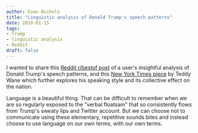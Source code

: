 ```yaml
---
author: Evan Nichols
title: "Linguistic analysis of Donald Trump's speech patterns"
date: 2018-01-15
tags:
- Trump
- linguistic analysis
- Reddit
draft: false
---
```


I wanted to share this [Reddit r/bestof post][1] of a user's insightful analysis of Donald Trump's speech patterns, and this [New York Times piece][2] by Teddy Wane which further explores his speaking style and its collective effect on the nation.

Language is a beautiful thing. That can be difficult to remember when we are so regularly exposed to the "verbal floatsam" that so consistently flows from Trump's sweaty lips and Twitter account. But we can choose not to communicate using these elementary, repetitive sounds bites and instead choose to use language on our own terms, with our own terms. 

[1]: https://www.reddit.com/r/bestof/comments/7q7v91/udeggit_s_linguistic_analysis_of_donald_trumps/
[2]: https://www.nytimes.com/2017/09/08/style/donald-trump-yuge-sad-failing.html?mcubz=1
